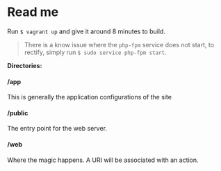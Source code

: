 # Read me

Run `$ vagrant up` and give it around 8 minutes to build.

> There is a know issue where the `php-fpm` service does not start, to rectify, simply run `$ sudo service php-fpm start`.

__Directories:__

#### /app

This is generally the application configurations of the site

#### /public

The entry point for the web server.

#### /web

Where the magic happens. A URI will be associated with an action.